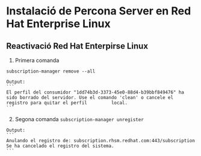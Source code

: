 # Instalació de Percona Server en Red Hat Enterprise Linux

## Reactivació Red Hat Enterpirse Linux
  1. Primera comanda

    subscription-manager remove --all
 
    Output:
    ```
    El perfil del consumidor "1dd74b3d-3373-45e0-88d4-b39bbf849476" ha sido borrado del servidor. Use el comando 'clean' o cancele el registro para quitar el perfil         local.
    ```
  2. Segona comanda
    `subscription-manager unregister`
  
    Output:
    ```
    Anulando el registro de: subscription.rhsm.redhat.com:443/subscription
    Se ha cancelado el registro del sistema.
    ```
  
